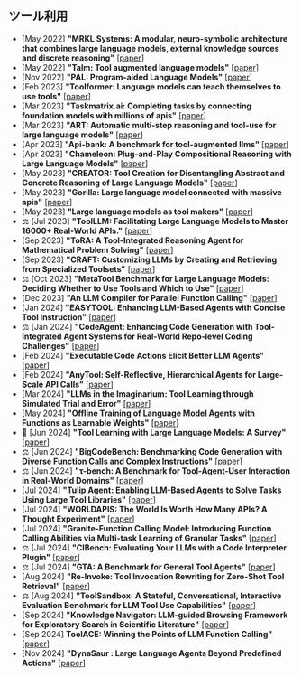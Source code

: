 ## ツール利用
* [May 2022] **"MRKL Systems: A modular, neuro-symbolic architecture that combines large language models, external knowledge sources and discrete reasoning"** [[paper](https://arxiv.org/abs/2205.00445)]
* [May 2022] **"Talm: Tool augmented language models"** [[paper](https://arxiv.org/abs/2205.12255)]
* [Nov 2022] **"PAL: Program-aided Language Models"** [[paper](https://arxiv.org/abs/2311.09553)]
* [Feb 2023] **"Toolformer: Language models can teach themselves to use tools"** [[paper](https://arxiv.org/abs/2302.04761)]
* [Mar 2023] **"Taskmatrix.ai: Completing tasks by connecting foundation models with millions of apis"** [[paper](https://arxiv.org/abs/2303.16434)]
* [Mar 2023] **"ART: Automatic multi-step reasoning and tool-use for large language models"** [[paper](https://arxiv.org/abs/2303.09014)]
* [Apr 2023] **"Api-bank: A benchmark for tool-augmented llms"** [[paper](https://arxiv.org/abs/2304.08244)]
* [Apr 2023] **"Chameleon: Plug-and-Play Compositional Reasoning with Large Language Models"** [[paper](https://arxiv.org/abs/2304.09842)]
* [May 2023] **"CREATOR: Tool Creation for Disentangling Abstract and Concrete Reasoning of Large Language Models"** [[paper](https://arxiv.org/abs/2305.14318)]
* [May 2023] **"Gorilla: Large language model connected with massive apis"** [[paper](https://arxiv.org/abs/2305.15334)]
* [May 2023] **"Large language models as tool makers"** [[paper](https://arxiv.org/abs/2305.17126)]
* ⚖️ [Jul 2023] **"ToolLLM: Facilitating Large Language Models to Master 16000+ Real-World APIs."** [[paper](https://arxiv.org/abs/2307.16789)]
* [Sep 2023] **"ToRA: A Tool-Integrated Reasoning Agent for Mathematical Problem Solving"** [[paper](https://arxiv.org/abs/2309.17452)]
* [Sep 2023] **"CRAFT: Customizing LLMs by Creating and Retrieving from Specialized Toolsets"** [[paper](https://arxiv.org/abs/2309.17428)]
* ⚖️ [Oct 2023] **"MetaTool Benchmark for Large Language Models: Deciding Whether to Use Tools and Which to Use"** [[paper](https://arxiv.org/abs/2310.03128)]
* [Dec 2023] **"An LLM Compiler for Parallel Function Calling"** [[paper](https://arxiv.org/abs/2312.04511)]
* [Jan 2024] **"EASYTOOL: Enhancing LLM-Based Agents with Concise Tool Instruction"** [[paper](https://arxiv.org/abs/2401.06201)]
* ⚖️ [Jan 2024] **"CodeAgent: Enhancing Code Generation with Tool-Integrated Agent Systems for Real-World Repo-level Coding Challenges"** [[paper](https://arxiv.org/abs/2401.07339)]
* [Feb 2024] **"Executable Code Actions Elicit Better LLM Agents"** [[paper](https://arxiv.org/abs/2402.01030)]
* [Feb 2024] **"AnyTool: Self-Reflective, Hierarchical Agents for Large-Scale API Calls"** [[paper](https://arxiv.org/abs/2402.04253)]
* [Mar 2024] **"LLMs in the Imaginarium: Tool Learning through Simulated Trial and Error"** [[paper](https://arxiv.org/abs/2403.04746)]
* [May 2024] **"Offline Training of Language Model Agents with Functions as Learnable Weights"** [[paper](https://arxiv.org/abs/2402.11359)]
* 📖 [Jun 2024] **"Tool Learning with Large Language Models: A Survey"** [[paper](https://arxiv.org/abs/2405.17935)]
* ⚖️ [Jun 2024] **"BigCodeBench: Benchmarking Code Generation with Diverse Function Calls and Complex Instructions"** [[paper](https://arxiv.org/abs/2406.15877)]
* ⚖️ [Jun 2024] **"τ-bench: A Benchmark for Tool-Agent-User Interaction in Real-World Domains"** [[paper](https://arxiv.org/abs/2406.12045)]
* [Jul 2024] **"Tulip Agent: Enabling LLM-Based Agents to Solve Tasks Using Large Tool Libraries"** [[paper](https://arxiv.org/abs/2407.21778)]
* [Jul 2024] **"WORLDAPIS: The World Is Worth How Many APIs? A Thought Experiment"** [[paper](https://arxiv.org/abs/2407.07778)]
* [Jul 2024] **"Granite-Function Calling Model: Introducing Function Calling Abilities via Multi-task Learning of Granular Tasks"** [[paper](https://arxiv.org/abs/2407.00121)]
* ⚖️ [Jul 2024] **"CIBench: Evaluating Your LLMs with a Code Interpreter Plugin"** [[paper](https://arxiv.org/abs/2407.10499)]
* ⚖️ [Jul 2024] **"GTA: A Benchmark for General Tool Agents"** [[paper](https://arxiv.org/abs/2407.08713)]
* [Aug 2024] **"Re-Invoke: Tool Invocation Rewriting for Zero-Shot Tool Retrieval"** [[paper](https://arxiv.org/abs/2408.01875)]
* ⚖️ [Aug 2024] **"ToolSandbox: A Stateful, Conversational, Interactive Evaluation Benchmark for LLM Tool Use Capabilities"** [[paper](https://arxiv.org/abs/2408.04682)]
* [Sep 2024] **"Knowledge Navigator: LLM-guided Browsing Framework for Exploratory Search in Scientific Literature"** [[paper](https://arxiv.org/abs/2408.15836)]
* [Sep 2024] **ToolACE: Winning the Points of LLM Function Calling"** [[paper](https://arxiv.org/abs/2409.00920)]
* [Nov 2024] **"DynaSaur : Large Language Agents Beyond Predefined Actions"** [[paper](https://arxiv.org/abs/2411.01747)]